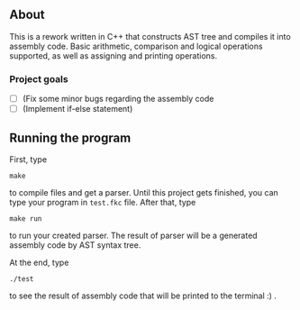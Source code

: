 ## About
This is a rework written in C++ that constructs AST tree and compiles it into assembly code. Basic arithmetic, comparison and logical operations supported, as well as assigning and printing operations.

### Project goals
 - [ ] (Fix some minor bugs regarding the assembly code
 - [ ] (Implement if-else statement)

## Running the program
First, type
```
make
```
to compile files and get a parser.
Until this project gets finished, you can type your program in ``` test.fkc ``` file.
After that, type
```
make run
```
to run your created parser.
The result of parser will be a generated assembly code by AST syntax tree.

At the end, type
```
./test
```
to see the result of assembly code that will be printed to the terminal :) .

